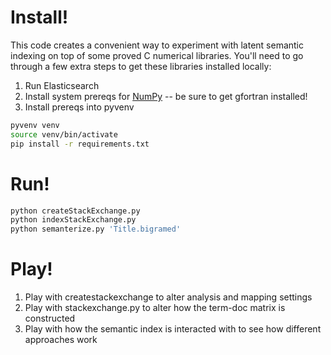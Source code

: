 # Install!

This code creates a convenient way to experiment with latent semantic indexing on top of some proved C numerical libraries. You'll need to go through a few extra steps to get these libraries installed locally:

1. Run Elasticsearch
2. Install system prereqs for [NumPy](http://stackoverflow.com/a/20497608/8123) -- be sure to get gfortran installed!
3. Install prereqs into pyvenv

```bash
pyvenv venv
source venv/bin/activate
pip install -r requirements.txt
```

# Run!

```bash
python createStackExchange.py
python indexStackExchange.py
python semanterize.py 'Title.bigramed'
```

# Play!
1. Play with createstackexchange to alter analysis and mapping settings
2. Play with stackexchange.py to alter how the term-doc matrix is constructed
3. Play with how the semantic index is interacted with to see how different approaches work
